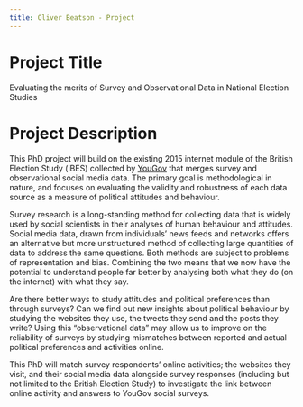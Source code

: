 ```yaml
---
title: Oliver Beatson - Project
---
```


# Project Title
Evaluating the merits of Survey and Observational Data in National Election Studies

# Project Description 
This PhD project will build on the existing 2015 internet module of the British Election Study (iBES) collected by [YouGov](https://yougov.co.uk) that merges survey and observational social media data. The primary goal is methodological in nature, and focuses on evaluating the validity and robustness of each data source as a measure of political attitudes and behaviour.

Survey research is a long-standing method for collecting data that is widely used by social scientists in their analyses of human behaviour and attitudes. Social media data, drawn from individuals’ news feeds and networks offers an alternative but more unstructured method of collecting large quantities of data to address the same questions. Both methods are subject to problems of representation and bias. Combining the two means that we now have the potential to understand people far better by analysing both what they do (on the internet) with what they say.

Are there better ways to study attitudes and political preferences than through surveys? Can we find out new insights about political behaviour by studying the websites they use, the tweets they send and the posts they write? Using this “observational data” may allow us to improve on the reliability of surveys by studying mismatches between reported and actual political preferences and activities online.

This PhD will match survey respondents’ online activities; the websites they visit, and their social media data alongside survey responses (including but not limited to the British Election Study) to investigate the link between online activity and answers to YouGov social surveys.